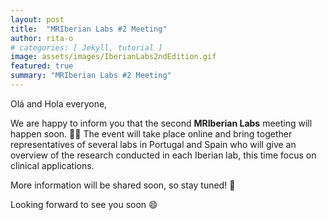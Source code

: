 ```yaml
---
layout: post
title:  "MRIberian Labs #2 Meeting"
author: rita-o
# categories: [ Jekyll, tutorial ]
image: assets/images/IberianLabs2ndEdition.gif
featured: true
summary: "MRIberian Labs #2 Meeting"
---
```


Olá and Hola everyone,

We are happy to inform you that the second **MRIberian Labs** meeting will happen soon. 🎉🎉 
The event will take place online and bring together representatives of several labs in Portugal and Spain who will give an overview of the research conducted in each Iberian lab, this time focus on clinical applications.

More information will be shared soon, so stay tuned! 🤗

Looking forward to see you soon 😄
